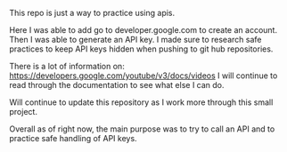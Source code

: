 This repo is just a way to practice using apis. 

Here I was able to add go to developer.google.com to create an account.
Then I was able to generate an API key. 
I made sure to research safe practices to keep API keys hidden when pushing to git hub repositories. 

There is a lot of information on: https://developers.google.com/youtube/v3/docs/videos I will continue to read through the documentation to see what else I can do. 

Will continue to update this repository as I work more through this small project. 

Overall as of right now, the main purpose was to try to call an API and to practice safe handling of API keys. 